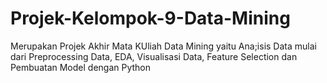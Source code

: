# Projek-Kelompok-9-Data-Mining
Merupakan Projek Akhir Mata KUliah Data Mining yaitu Ana;isis Data mulai dari Preprocessing Data, EDA, Visualisasi Data, Feature Selection dan Pembuatan Model dengan Python
